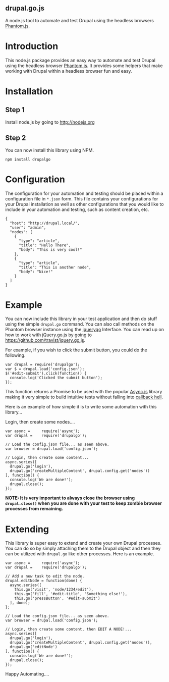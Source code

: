 drupal.go.js
------------------------

A node.js tool to automate and test Drupal using the headless browsers <a href="http://phantomjs.org/">Phantom.js</a>.

Introduction
========================
This node.js package provides an easy way to automate and test Drupal using the headless browser
<a href="http://phantomjs.org/">Phantom.js</a>.
It provides some helpers that make working with Drupal within a headless browser fun and easy.

Installation
=====================

Step 1
--------
Install node.js by going to http://nodejs.org

Step 2
--------
You can now install this library using NPM.

```
npm install drupalgo
```

Configuration
==============
The configuration for your automation and testing should be placed within a
configuration file in ```*.json``` form.  This file contains your configurations
for your Drupal installation as well as other configurations that you would like
to include in your automation and testing, such as content creation, etc.
```
{
  "host": "http://drupal.local/",
  "user": "admin",
  "nodes": [
    {
      "type": "article",
      "title": "Hello There",
      "body": "This is very cool!"
    },
    {
      "type": "article",
      "title": "This is another node",
      "body": "Nice!"
    }
  ]
}

```

Example
==============
You can now include this library in your test application and then do stuff
using the simple ```drupal.go``` command.  You can also call methods on the
Phantom browser instance using the <a href="https://github.com/travist/jquery.go.js">jquerygo</a> Interface.
You can read up on how to work with jQuery.go.js by going to https://github.com/travist/jquery.go.js.

For example, if you wish to click the submit button, you could do the following.

```
var drupal = require('drupalgo');
var $ = drupal.load('config.json');
$('#edit-submit').click(function() {
  console.log('Clicked the submit button');
});
```

This function returns a Promise to be used with the popular <a href="https://github.com/caolan/async">Async.js</a>
library making it very simple to build intuitive tests without falling into <a href="https://www.google.com/search?q=javascript+callback+hell">callback hell</a>.

Here is an example of how simple it is to write some automation with this library...

Login, then create some nodes....
```
var async =     require('async');
var drupal =    require('drupalgo');

// Load the config.json file... as seen above.
var browser = drupal.load('config.json');

// Login, then create some content...
async.series([
  drupal.go('login'),
  drupal.go('createMultipleContent', drupal.config.get('nodes'))
], function() {
  console.log('We are done!');
  drupal.close();
});
```

<strong>NOTE: It is very important to always close the browser using ```drupal.close()``` when you are done with your test to keep zombie browser processes from remaining.</strong>

Extending
================
This library is super easy to extend and create your own Drupal processes.  You
can do so by simply attaching them to the Drupal object and then they can be
utilized with ```drupal.go``` like other processes.  Here is an example.

```
var async =     require('async');
var drupal =    require('drupalgo');

// Add a new task to edit the node.
drupal.editNode = function(done) {
  async.series([
    this.go('visit', 'node/1234/edit'),
    this.go('fill', '#edit-title', 'Something else!'),
    this.go('pressButton', '#edit-submit')
  ], done);
};

// Load the config.json file... as seen above.
var browser = drupal.load('config.json');

// Login, then create some content, then EDIT A NODE!...
async.series([
  drupal.go('login'),
  drupal.go('createMultipleContent', drupal.config.get('nodes')),
  drupal.go('editNode')
], function() {
  console.log('We are done!');
  drupal.close();
});
```

Happy Automating....
